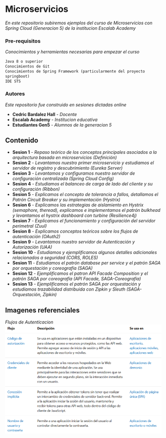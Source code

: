 # Microservicios

_En este repositorio subiremos ejemplos del curso de Microservicios con Spring Cloud (Generacion 5) de la institucion Escalab Academy_

### Pre-requisitos

_Conocimientos y herramientas necesarias para empezar el curso_

```
Java 8 o superior
Conocimientos de Git
Conocimientos de Spring Framework (particularmente del proyecto springboot)
IDE STS
```

### Autores

_Este repositorio fue construido en sesiones dictadas online_

* **Cedric Bardalez Hall** - *Docente*
* **Escalab Academy** - *Institucion educativa*
* **Estudiantes Gen5** - *Alumnos de la generacion 5* 

## Contenido

* **Sesion 1** - *Repaso teórico de los conceptos principales asociados a la arquitectura basada en microservicios (Definición)*
* **Sesion 2** - *Levantamos nuestro primer microservicio y estudiamos el servidor de registro y descubrimiento (Eureka Server)*
* **Sesion 3** - *Levantamos y configuramos nuestro servidor de configuración centralizada (Spring Cloud Config)*
* **Sesion 4** - *Estudiamos el balanceo de carga de lado del cliente y su configuración (Ribbon)*
* **Sesion 5** - *Explicamos el concepto de tolerancia a fallos, detallamos el Patrón Circuit Breaker y su implementación (Hystrix)*
* **Sesion 6** - *Explicamos las estrategias de aislamiento en Hystrix (semaphore, theread), explicamos e implementamos el patrón bulkhead y levantamos el hystrix dashboard con turbine (Resilience4j)*
* **Sesion 7** - *Explicamos el funcionamiento y configuración del servidor perimetral (Zuul)*
* **Sesion 8** - *Explicamos conceptos teóricos sobre los flujos de autenticación (OAuth2)*
* **Sesion 9** - *Levantamos nuestro servidor de Autenticación y Autorización (UAA)*
* **Sesion 10** - *Estudiamos y ejemplificamos algunos detalles adicionales relacionados a seguridad (CORS, ROLES)*
* **Sesion 11** - *Estudiamos el patrón database per service y el patrón SAGA por orquestación y coreografía (SAGA)*
* **Sesion 12** - *Ejemplificamos el patron API Facade Composition y el patrón SAGA por coreografía (API Facade, SAGA-Coreografía)*
* **Sesion 13** - *Ejemplificamos el patrón SAGA por orquestación y estudiamos trazabilidad distribuida con Zipkin y Sleuth (SAGA-Orquestación, Zipkin)*

## Imagenes referenciales

_Flujos de Autenticacion_<br/>
![Flujos de Autenticacion](https://raw.githubusercontent.com/xxce10xx/microservicios-gen5/master/assets/authorization_flows.PNG)